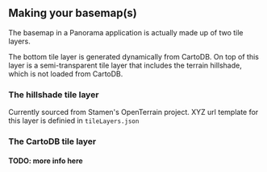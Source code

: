 ## Making your basemap(s)


The basemap in a Panorama application is actually made up of two tile layers.

The bottom tile layer is generated dynamically from CartoDB. On top of this layer is a semi-transparent tile layer that includes the terrain hillshade, which is not loaded from CartoDB.

### The hillshade tile layer

Currently sourced from Stamen's OpenTerrain project. XYZ url template for this layer is definied in `tileLayers.json` 

### The CartoDB tile layer

#### TODO: more info here